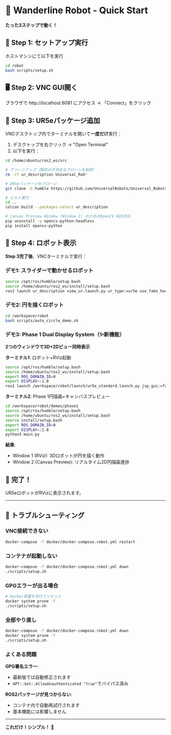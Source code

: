 # 🚀 Wanderline Robot - Quick Start

**たった3ステップで動く！**

## 🎯 Step 1: セットアップ実行
ホストマシンにて以下を実行
```bash
cd robot
bash scripts/setup.sh
```

## 🖥️ Step 2: VNC GUI開く
ブラウザで http://localhost:6081 にアクセス
→ 「Connect」をクリック

## 🤖 Step 3: UR5eパッケージ追加
VNCデスクトップ内でターミナルを開いて**一度だけ**実行：

1. デスクトップを右クリック → "Open Terminal"
2. 以下を実行：
```bash
cd /home/ubuntu/ros2_ws/src

# クリーンアップ（既存の不完全なクローンを削除）
rm -rf ur_description Universal_Rob*

# UR5eパッケージをクローン
git clone -b humble https://github.com/UniversalRobots/Universal_Robots_ROS2_Description.git ur_description

# ビルド実行
cd ..
colcon build --packages-select ur_description

# Canvas Preview Window (Window 2) のためのOpenCV GUI対応
pip uninstall -y opencv-python-headless
pip install opencv-python
```

## 🤖 Step 4: ロボット表示
**Step 3完了後**、VNCターミナルで実行：

### デモ1: スライダーで動かせるロボット
```bash
source /opt/ros/humble/setup.bash
source /home/ubuntu/ros2_ws/install/setup.bash
ros2 launch ur_description view_ur.launch.py ur_type:=ur5e use_fake_hardware:=true launch_rviz:=true
```

### デモ2: 円を描くロボット
```bash
cd /workspace/robot
bash scripts/auto_circle_demo.sh
```

### デモ3: Phase 1 Dual Display System（✨新機能）
**2つのウィンドウで3D+2Dビュー同時表示**

**ターミナル1**: ロボット+RViz起動
```bash
source /opt/ros/humble/setup.bash
source /home/ubuntu/ros2_ws/install/setup.bash
export ROS_DOMAIN_ID=0
export DISPLAY=:1.0
ros2 launch /workspace/robot/launch/ur5e_standard.launch.py jsp_gui:=false use_rviz:=true
```

**ターミナル2**: Phase 1円描画+キャンバスプレビュー
```bash
cd /workspace/robot/demos/phase1
source /opt/ros/humble/setup.bash
source /home/ubuntu/ros2_ws/install/setup.bash
source install/setup.bash 
export ROS_DOMAIN_ID=0
export DISPLAY=:1.0
python3 main.py
```

**結果**: 
- Window 1 (RViz): 3Dロボットが円を描く動作
- Window 2 (Canvas Preview): リアルタイム2D円描画進捗


## 🎉 完了！

UR5eロボットがRVizに表示されます。


---

## 🔧 トラブルシューティング

### VNC接続できない
```bash
docker-compose -f docker/docker-compose.robot.yml restart
```

### コンテナが起動しない
```bash
docker-compose -f docker/docker-compose.robot.yml down
./scripts/setup.sh
```

### GPGエラーが出る場合
```bash
# Docker容量を空けてリセット
docker system prune -f
./scripts/setup.sh
```

### 全部やり直し
```bash
docker-compose -f docker/docker-compose.robot.yml down
docker system prune -f
./scripts/setup.sh
```

### よくある問題

**GPG署名エラー**: 
- 最新版では自動修正されます
- `APT::Get::AllowUnauthenticated "true"`でバイパス済み

**ROS2パッケージが見つからない**:
- コンテナ内で自動再試行されます  
- 基本機能には影響しません

---

**これだけ！シンプル！** 🎯